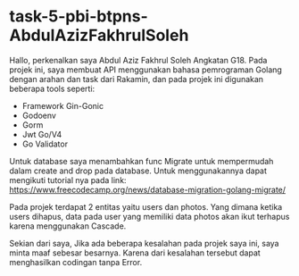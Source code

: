 # task-5-pbi-btpns-AbdulAzizFakhrulSoleh

Hallo, perkenalkan saya Abdul Aziz Fakhrul Soleh Angkatan G18. Pada projek ini, saya membuat API menggunakan bahasa pemrograman Golang dengan 
arahan dan task dari Rakamin, dan pada projek ini digunakan beberapa tools seperti:
- Framework Gin-Gonic
- Godoenv
- Gorm
- Jwt Go/V4
- Go Validator

Untuk database saya menambahkan func Migrate untuk mempermudah dalam create and drop pada database. Untuk menggunakannya dapat mengikuti
tutorial nya pada link: https://www.freecodecamp.org/news/database-migration-golang-migrate/

Pada projek terdapat 2 entitas yaitu users dan photos. Yang dimana ketika users dihapus, data pada user yang memiliki data photos akan
ikut terhapus karena menggunakan Cascade.

Sekian dari saya, Jika ada beberapa kesalahan pada projek saya ini, saya minta maaf sebesar besarnya. Karena dari kesalahan tersebut dapat 
menghasilkan codingan tanpa Error. 


